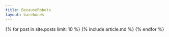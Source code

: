 ```yaml
---
title: BecauseRobots
layout: barebones
---
```


<section class="blog">
	{% for post in site.posts limit: 10 %}
		{% include article.md %}
	{% endfor %}
</section>
